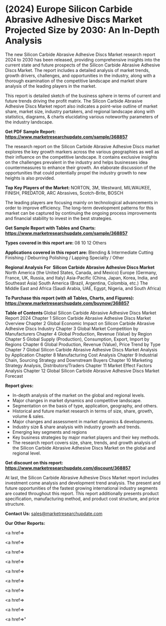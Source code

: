 # (2024) Europe Silicon Carbide Abrasive Adhesive Discs Market Projected Size by 2030: An In-Depth Analysis

The new Silicon Carbide Abrasive Adhesive Discs Market research report 2024 to 2030 has been released, providing comprehensive insights into the current state and future prospects of the Silicon Carbide Abrasive Adhesive Discs Market. The report includes a detailed analysis of market trends, growth drivers, challenges, and opportunities in the industry, along with a thorough examination of the competitive landscape and market share analysis of the leading players in the market.

This report is detailed sketch of the business sphere in terms of current and future trends driving the profit matrix. The Silicon Carbide Abrasive Adhesive Discs Market report also indicates a point-wise outline of market share, market size, industry partakers, and regional landscape along with statistics, diagrams, &amp; charts elucidating various noteworthy parameters of the industry landscape.

<strong><b>Get PDF Sample Report: <a href=https://www.marketresearchupdate.com/sample/368857>https://www.marketresearchupdate.com/sample/368857</a></b></strong>

The research report on the Silicon Carbide Abrasive Adhesive Discs market explores the key growth markers across the various geographies as well as their influence on the competitive landscape. It contains exclusive insights on the challenges prevalent in the industry and helps businesses idea countermeasures to enhance their growth. An elaborate discussion of the opportunities that could potentially propel the industry growth to new heights is also provided.

<strong><b>Top Key Players of the Market:
</b></strong>NORTON, 3M, Westward, MILWAUKEE, FINISH, PREDATOR, ARC Abrasives, Scotch-Brite, BOSCH<strong><b>
</b></strong>

The leading players are focusing mainly on technological advancements in order to improve efficiency. The long-term development patterns for this market can be captured by continuing the ongoing process improvements and financial stability to invest in the best strategies.

<strong><b>Get Sample Report with Tables and Charts: <a href=https://www.marketresearchupdate.com/sample/368857>https://www.marketresearchupdate.com/sample/368857</a></b></strong>

<strong><b>Types covered in this report are:
</b></strong>08
10
12
Others<strong><b>
</b></strong>

<strong><b>Applications covered in this report are:
</b></strong>Blending & Intermediate Cutting
Finishing / Deburring
Polishing / Lapping
Specialty / Other<strong><b>
</b></strong>

<strong><b>Regional Analysis For  Silicon Carbide Abrasive Adhesive Discs Market</b></strong><strong><b>
</b></strong>North America (the United States, Canada, and Mexico)
Europe (Germany, France, UK, Russia, and Italy)
Asia-Pacific (China, Japan, Korea, India, and Southeast Asia)
South America (Brazil, Argentina, Colombia, etc.)
The Middle East and Africa (Saudi Arabia, UAE, Egypt, Nigeria, and South Africa)

<strong><b>To Purchase this report (with all Tables, Charts, and Figures): <a href=https://www.marketresearchupdate.com/buynow/368857>https://www.marketresearchupdate.com/buynow/368857</a></b></strong>

<strong><b>Table of Contents</b></strong><strong><b>
</b></strong>Global Silicon Carbide Abrasive Adhesive Discs Market Report 2024
Chapter 1 Silicon Carbide Abrasive Adhesive Discs Market Overview
Chapter 2 Global Economic Impact on Silicon Carbide Abrasive Adhesive Discs Industry
Chapter 3 Global Market Competition by Manufacturers
Chapter 4 Global Production, Revenue (Value) by Region
Chapter 5 Global Supply (Production), Consumption, Export, Import by Regions
Chapter 6 Global Production, Revenue (Value), Price Trend by Type
Chapter 7 Global Silicon Carbide Abrasive Adhesive Discs Market Analysis by Application
Chapter 8 Manufacturing Cost Analysis
Chapter 9 Industrial Chain, Sourcing Strategy and Downstream Buyers
Chapter 10 Marketing Strategy Analysis, Distributors/Traders
Chapter 11 Market Effect Factors Analysis
Chapter 12 Global Silicon Carbide Abrasive Adhesive Discs Market Forecast

<strong><b>Report gives:</b></strong>

- In-depth analysis of the market on the global and regional levels.
- Major changes in market dynamics and competitive landscape.
- Segmentation on the basis of type, application, geography, and others.
- Historical and future market research in terms of size, share, growth, volume &amp; sales.
- Major changes and assessment in market dynamics &amp; developments.
- Industry size &amp; share analysis with industry growth and trends.
- Emerging key segments and regions
- Key business strategies by major market players and their key methods.
- The research report covers size, share, trends, and growth analysis of the Silicon Carbide Abrasive Adhesive Discs Market on the global and regional level.

<strong><b>Get discount on this report: <a href=https://www.marketresearchupdate.com/discount/368857>https://www.marketresearchupdate.com/discount/368857</a></b></strong>

At last, the Silicon Carbide Abrasive Adhesive Discs Market report includes investment come analysis and development trend analysis. The present and future opportunities of the fastest growing international industry segments are coated throughout this report. This report additionally presents product specification, manufacturing method, and product cost structure, and price structure.

<strong><b>Contact Us:
</b></strong>sales@marketresearchupdate.com

<strong>Our Other Reports:</strong>

<a href=></a>

<a href=></a>

<a href=></a>

<a href=></a>

<a href=></a>

<a href=></a>

<a href=></a>

<a href=></a>

<a href=></a>

<a href=></a>"
